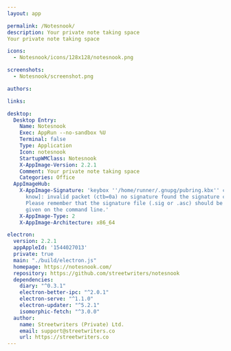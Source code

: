```yaml
---
layout: app

permalink: /Notesnook/
description: Your private note taking space
Your private note taking space

icons:
  - Notesnook/icons/128x128/notesnook.png

screenshots:
  - Notesnook/screenshot.png

authors:

links:

desktop:
  Desktop Entry:
    Name: Notesnook
    Exec: AppRun --no-sandbox %U
    Terminal: false
    Type: Application
    Icon: notesnook
    StartupWMClass: Notesnook
    X-AppImage-Version: 2.2.1
    Comment: Your private note taking space
    Categories: Office
  AppImageHub:
    X-AppImage-Signature: 'keybox ''/home/runner/.gnupg/pubring.kbx'' created [don''t
      know]: invalid packet (ctb=0a) no signature found the signature could not be verified.
      Please remember that the signature file (.sig or .asc) should be the first file
      given on the command line.'
    X-AppImage-Type: 2
    X-AppImage-Architecture: x86_64

electron:
  version: 2.2.1
  appAppleId: '1544027013'
  private: true
  main: "./build/electron.js"
  homepage: https://notesnook.com/
  repository: https://github.com/streetwriters/notesnook
  dependencies:
    diary: "^0.3.1"
    electron-better-ipc: "^2.0.1"
    electron-serve: "^1.1.0"
    electron-updater: "^5.2.1"
    isomorphic-fetch: "^3.0.0"
  author:
    name: Streetwriters (Private) Ltd.
    email: support@streetwriters.co
    url: https://streetwriters.co
---
```

